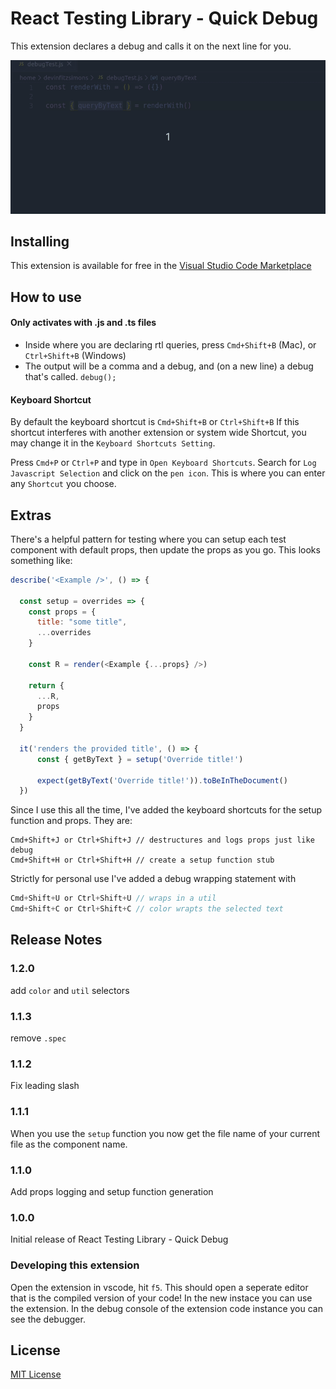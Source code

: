# React Testing Library - Quick Debug

This extension declares a debug and calls it on the next line for you. 

![demo of how rtl-debug works](images/rtl-debug.gif)

## Installing

This extension is available for free in the [Visual Studio Code Marketplace](https://marketplace.visualstudio.com/items?itemName=fitzsimonsdevin.rtl-quick-debug)

## How to use

#### Only activates with .js and .ts files

* Inside where you are declaring rtl queries, press `Cmd+Shift+B` (Mac), or `Ctrl+Shift+B` (Windows)
* The output will be a comma and a debug, and (on a new line) a debug that's called. `debug();`

#### Keyboard Shortcut
By default the keyboard shortcut is `Cmd+Shift+B` or `Ctrl+Shift+B`
If this shortcut interferes with another extension or system wide Shortcut, you may change it in the `Keyboard Shortcuts Setting`.

Press `Cmd+P` or `Ctrl+P` and type in `Open Keyboard Shortcuts`.
Search for `Log Javascript Selection` and click on the `pen icon`.
This is where you can enter any `Shortcut` you choose.

## Extras

There's a helpful pattern for testing where you can setup each test component with default props, then update the props as you go. This looks something like:
```js
describe('<Example />', () => {

  const setup = overrides => {
    const props = {
      title: "some title",
      ...overrides
    }

    const R = render(<Example {...props} />)

    return {
      ...R,
      props
    }
  }

  it('renders the provided title', () => {
      const { getByText } = setup('Override title!')

      expect(getByText('Override title!')).toBeInTheDocument()
  })
```

Since I use this all the time, I've added the keyboard shortcuts for the setup function and props. They are:

```
Cmd+Shift+J or Ctrl+Shift+J // destructures and logs props just like debug
Cmd+Shift+H or Ctrl+Shift+H // create a setup function stub
```

Strictly for personal use I've added a debug wrapping statement with 
```js
Cmd+Shift+U or Ctrl+Shift+U // wraps in a util
Cmd+Shift+C or Ctrl+Shift+C // color wrapts the selected text
```


## Release Notes

### 1.2.0

add `color` and `util` selectors

### 1.1.3

remove `.spec`

### 1.1.2

Fix leading slash

### 1.1.1

When you use the `setup` function you now get the file name of your current file as the component name.

### 1.1.0

Add props logging and setup function generation

### 1.0.0

Initial release of React Testing Library - Quick Debug

### Developing this extension

Open the extension in vscode, hit `f5`. This should open a seperate editor that is the compiled version of your code!
In the new instace you can use the extension. In the debug console of the extension code instance you can see the debugger.

## License
[MIT License](LICENSE)